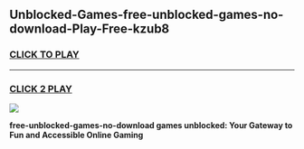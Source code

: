 
## Unblocked-Games-free-unblocked-games-no-download-Play-Free-kzub8
<h3>
<a href="https://premium76.site?title=free-unblocked-games-no-download&ref=23A">CLICK TO PLAY</a></h3>
<hr>

<h3>
<a href="https://premium76.site?title=free-unblocked-games-no-download&ref=23A">CLICK 2 PLAY</a>
  
</h3>

<a href="https://premium76.site?title=free-unblocked-games-no-download&ref=23A"><img src="https://clearcache.store/games.png"></a>


**free-unblocked-games-no-download games unblocked: Your Gateway to Fun and Accessible Online Gaming**
